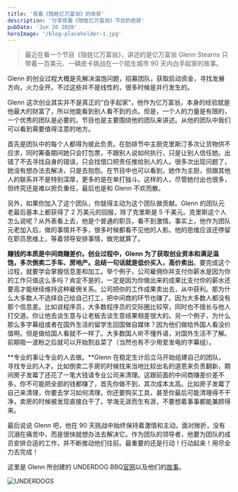 ```yaml
---
title: '观看《隐姓亿万富翁》的收获'
description: '分享观看《隐姓亿万富翁》节目的收获'
pubDate: 'Jun 20 2020'
heroImage: '/blog-placeholder-1.jpg'
---
```


> 最近在看一个节目《隐姓亿万富翁》，讲述的是亿万富翁 Glenn Stearns 只带着一百美元、一辆皮卡挑战在一个陌生城市 90 天内白手起家的故事。

Glenn 的创业过程大概是先解决温饱问题，招募团队，获取启动资金，寻找发展方向，火力全开。不过这些并不是线性的，很多时候是并行发生的。

Glenn 这次创业其实并不是真正的“白手起家”，他作为亿万富翁，本身的经验就是他最大的财富了，所以他能看到别人看不到的点。但是，一个人的力量是有限的，一个优秀的团队是必要的。节目也是主要围绕他的团队来讲述。从他的团队中我们可以看到需要值得注意的地方。

首先是团队中的每个人都得为彼此负责。在肋排节中主厨克里斯汀多次让货物供不应求，同时筹备期间她只会打包票，不跟别人说如何执行，只是让别人信任她。出错了不去寻找自身的错误，只会找借口把责任推给别人的人。很多次出现问题了，她没有想办法去解决，只是去抱怨。在节目中也可以看到，她作为主厨，但跟其他人的联系并不是特别深厚，更多的是在单打独斗。这样的人，尽管她付出也很多，但终究还是难以担负重任，最后也是和 Glenn 不欢而散。

另外，如果你加入了这个团队，你就得主动为这个团队做贡献。Glenn 的团队元老最后基本上都获得了 2 万美元的回报，除了克里斯是 5 千美元。克里斯这个人怎么说呢？从外表看上去，他是个普通的职员，看不到激情。事实上，他作为团队元老加入后，做的事情并不多，很多时候都看不见他的人影。他的思维应该还停留在职员思维上，等着领导安排事情，做完就算了。

**赚钱的本质是中间商赚差价。**创业过程中，Glenn 为了获取创业资本和满足温饱，多次倒卖二手车、房地产。总结一句话就是**低价买入，高价卖出**。要完成这个过程，就要学会掌握信息差和加工。举个例子，公司雇佣你并支付你薪水是因为你的工作只值这么多吗？肯定不是的，一定是因为你做出来的成果比支付你的薪水还要高才能继续维持这种雇佣关系。公司把你的工作成果卖出去，从中获利。那为什么大多数人不选择自己给自己打工，把中间商的环节也赚了。因为大多数人都没有那个信息差。比如说程序员，大多数程序员的交际圈比较窄，同时也不擅长与他人打交道。你让他去谈生意与让老板去谈生意结果相差很大的。另一个例子，为什么那么多字幕组或者在国外生活的留学生回国做自媒体？因为他们做给外国人看没价值啊。但是做给国人看就不一样了。大多数国人听不懂外语，对国外生活不了解。前期吸一波粉之后就可以开始割韭菜了（当然也有不少用爱发电的字幕组）。

**专业的事让专业的人去做。**Glenn 在稳定生计后立马开始组建自己的团队，寻找专业的人才。比如倒卖二手房的时候找来当地比较出名的道恩来负责翻新，期间房子发霉了还花了一笔大钱请专业公司来清理。这跟前面的中间商赚差价差不多。你不可能把全部的钱都赚了，首先你做不到，其次成本太高。比如房子发霉了自己来清理，你要去学习如何清理，你还要购买工具，甚至你最后可能清理得不干净，卖房的时候被发现直接白干了。学海无涯而生有涯，不要想着事事都能兼顾得来。

最后说说 Glenn 吧，他在 90 天挑战中始终保持着激情和主动。面对挫折，没有沉溺在痛苦中，而是很快就想办法去解决它。作为团队的领导者，他要为团队的成员安排合适的工作，并不断推动他们往前。最重要的还是行动！行动起来！用尽全力去完成！

这里是 Glenn 所创建的 UNDERDOG BBQ[官网](https://underdogbbq.com/)以及他们的[故事](https://underdogbbq.com/pages/about-the-underdogs)。

![UNDERDOGS](https://cdn.shopify.com/s/files/1/0247/1208/5564/files/81278236_10157192556783740_3923100201354526720_o.jpg?v=1577910118)
